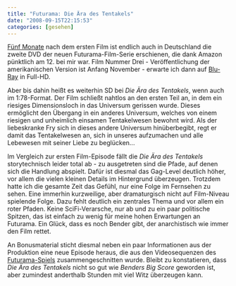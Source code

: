 ```yaml
---
title: "Futurama: Die Ära des Tentakels"
date: "2008-09-15T22:15:53"
categories: [gesehen]
---
```


[Fünf Monate](/2008/04/10/futurama-benders-big-score/) nach dem ersten Film ist endlich auch in Deutschland die zweite DVD der neuen Futurama-Film-Serie erschienen, die dank Amazon pünktlich am 12. bei mir war. Film Nummer Drei - Veröffentlichung der amerikanischen Version ist Anfang November - erwarte ich dann auf [Blu-Ray](http://www.futurama-area.de/index.php?newsid=88) in Full-HD.

Aber bis dahin heißt es weiterhin SD bei *Die Ära des Tentakels*, wenn auch im 1:78-Format. Der Film schließt nahtlos an den ersten Teil an, in dem ein riesiges Dimensionsloch in das Universum gerissen wurde. Dieses ermöglicht den Übergang in ein anderes Universum, welches von einem riesigen und unheimlich einsamen Tentakelwesen bewohnt wird. Als der liebeskranke Fry sich in dieses andere Universum hinüberbegibt, regt er damit das Tentakelwesen an, sich in unseres aufzumachen und alle Lebewesen mit seiner Liebe zu beglücken...

Im Vergleich zur ersten Film-Episode fällt die *Die Ära des Tentakels* storytechnisch leider total ab - zu ausgetreten sind die Pfade, auf denen sich die Handlung abspielt. Dafür ist diesmal das Gag-Level deutlich höher, vor allem die vielen kleinen Details im Hintergrund überzeugen. Trotzdem hatte ich die gesamte Zeit das Gefühl, nur eine Folge im Fernsehen zu sehen. Eine immerhin kurzweilige, aber dramaturgisch nicht auf Film-Niveau spielende Folge. Dazu fehlt deutlich ein zentrales Thema und vor allem ein roter Pfaden. Keine SciFi-Verarsche, nur ab und zu ein paar politische Spitzen, das ist einfach zu wenig für meine hohen Erwartungen an Futurama. Ein Glück, dass es noch Bender gibt, der anarchistisch wie immer den Film rettet.

An Bonusmaterial sticht diesmal neben ein paar Informationen aus der Produktion eine neue Episode heraus, die aus den Videosequenzen des [Futurama-Spiels](http://en.wikipedia.org/wiki/Futurama_(video_game)) zusammengeschnitten wurde. Bleibt zu konstatieren, dass *Die Ära des Tentakels* nicht so gut wie *Benders Big Score* geworden ist, aber zumindest anderthalb Stunden mit viel Witz überzeugen kann.
